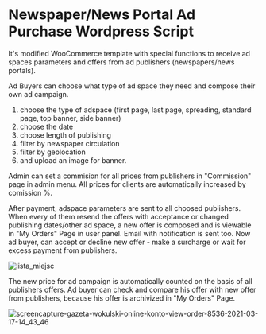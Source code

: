 # Newspaper/News Portal Ad Purchase Wordpress Script
It's modified WooCommerce template with special functions to receive ad spaces parameters and offers from ad publishers (newspapers/news portals).

Ad Buyers can choose what type of ad space they need and compose their own ad campaign.
1. choose the type of adspace (first page, last page, spreading, standard page, top banner, side banner)
2. choose the date
3. choose length of publishing 
4. filter by newspaper circulation
5. filter by geolocation
6. and upload an image for banner.

Admin can set a commision for all prices from publishers in "Commission" page in admin menu.
All prices for clients are automatically increased by comission %. 

After payment, adspace parameters are sent to all choosed publishers.
When every of them resend the offers with acceptance or changed publishing dates/other ad space, a new offer is composed and is viewable in "My Orders" Page in user panel. Email with notification is sent too. Now ad buyer, can accept or decline new offer - make a surcharge or wait for excess payment from publishers.

![lista_miejsc](https://user-images.githubusercontent.com/35747845/111476327-5937b300-872e-11eb-901b-2bb1f1545533.jpg)

The new price for ad campaign is automatically counted on the basis of all publishers offers.
Ad buyer can check and compare his offer with new offer from publishers, because his offer is archivized in "My Orders" Page.

![screencapture-gazeta-wokulski-online-konto-view-order-8536-2021-03-17-14_43_46](https://user-images.githubusercontent.com/35747845/111477496-76b94c80-872f-11eb-83cf-376711a4edca.png)






